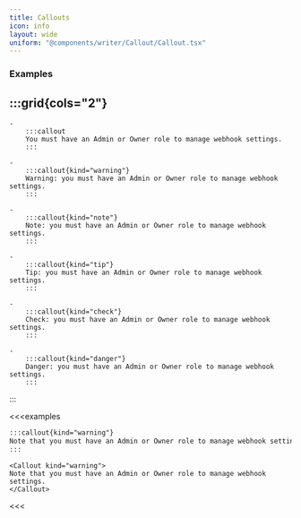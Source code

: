 ```yaml
---
title: Callouts
icon: info
layout: wide
uniform: "@components/writer/Callout/Callout.tsx"
---
```



### Examples
:::grid{cols="2"}
-   
    - 
        :::callout
        You must have an Admin or Owner role to manage webhook settings.
        :::

    - 
        :::callout{kind="warning"}
        Warning: you must have an Admin or Owner role to manage webhook settings.
        :::

    - 
        :::callout{kind="note"}
        Note: you must have an Admin or Owner role to manage webhook settings.
        :::

    - 
        :::callout{kind="tip"}
        Tip: you must have an Admin or Owner role to manage webhook settings.
        :::

    - 
        :::callout{kind="check"}
        Check: you must have an Admin or Owner role to manage webhook settings.
        :::
        
    - 
        :::callout{kind="danger"}
        Danger: you must have an Admin or Owner role to manage webhook settings.
        :::
:::

<<<examples
```md
:::callout{kind="warning"}
Note that you must have an Admin or Owner role to manage webhook settings.
:::
```

```tsx
<Callout kind="warning">
Note that you must have an Admin or Owner role to manage webhook settings.
</Callout>
```
<<<
